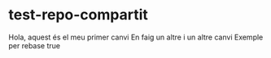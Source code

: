 # test-repo-compartit
Hola, aquest és el meu primer canvi
En faig un altre
i un altre canvi
Exemple per rebase true
